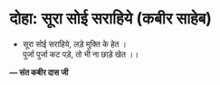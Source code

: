 # दोहा: सूरा सोई सराहिये (कबीर साहेब)

- सूरा सोई सराहिये, लड़े मुक्ति के हेत ।\
  पुर्जा पुर्जा कट पड़े, तो भी ना छाड़े खेत ।।

**— संत कबीर दास जी**

